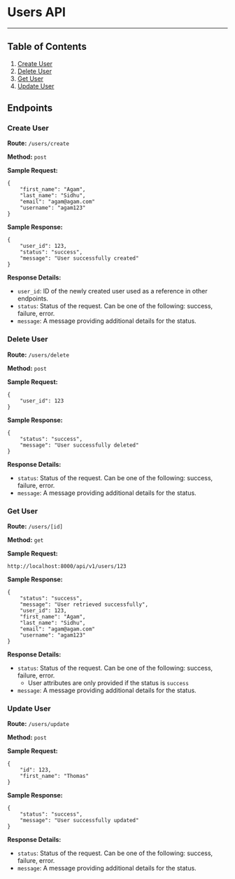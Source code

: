 # Users API

---

## Table of Contents

1. [Create User](#create-user)
2. [Delete User](#delete-user)
3. [Get User](#get-user)
4. [Update User](#update-user)

## Endpoints

### Create User <a name="create-user"></a>

**Route:** `/users/create`

**Method:** `post`

**Sample Request:**

```
{
	"first_name": "Agam",
	"last_name": "Sidhu",
	"email": "agam@agam.com"
	"username": "agam123"
}
```

**Sample Response:**

```
{
	"user_id": 123,
	"status": "success",
	"message": "User successfully created"
}
```

**Response Details:**

* `user_id`: ID of the newly created user used as a reference in other endpoints.
* `status`: Status of the request. Can be one of the following: success, failure, error.
* `message`: A message providing additional details for the status.

### Delete User <a name="delete-user"></a>

**Route:** `/users/delete`

**Method:** `post`

**Sample Request:**

```
{
	"user_id": 123
}
```

**Sample Response:**

```
{
	"status": "success",
	"message": "User successfully deleted"
}
```

**Response Details:**

* `status`: Status of the request. Can be one of the following: success, failure, error.
* `message`: A message providing additional details for the status.

### Get User <a name="get-user"></a>

**Route:** `/users/[id]`

**Method:** `get`

**Sample Request:**

```
http://localhost:8000/api/v1/users/123
```

**Sample Response:**

```
{
	"status": "success",
	"message": "User retrieved successfully",
	"user_id": 123,
	"first_name": "Agam",
	"last_name": "Sidhu",
	"email": "agam@agam.com"
	"username": "agam123"
}
```

**Response Details:**

* `status`: Status of the request. Can be one of the following: success, failure, error.
	* User attributes are only provided if the status is `success`
* `message`: A message providing additional details for the status.


### Update User <a name="update-user"></a>

**Route:** `/users/update`

**Method:** `post`

**Sample Request:**

```
{
	"id": 123,
	"first_name": "Thomas"
}
```
**Sample Response:**

```
{
	"status": "success",
	"message": "User successfully updated"
}
```

**Response Details:**

* `status`: Status of the request. Can be one of the following: success, failure, error.
* `message`: A message providing additional details for the status.
